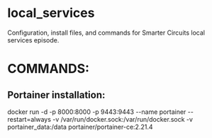 # local_services
Configuration, install files, and commands for Smarter Circuits local services episode.

# COMMANDS:
## Portainer installation:
docker run -d -p 8000:8000 -p 9443:9443 --name portainer --restart=always -v /var/run/docker.sock:/var/run/docker.sock -v portainer_data:/data portainer/portainer-ce:2.21.4

